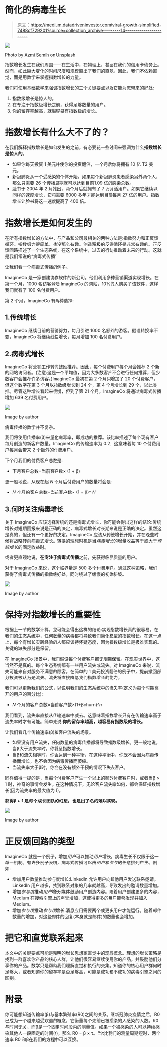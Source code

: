 # 简化的病毒生长

> 原文：<https://medium.datadriveninvestor.com/viral-growth-simplified-7488cf729201?source=collection_archive---------14----------------------->

![](img/3bd1fd797471becabd21a43bd982d2e0.png)

Photo by [Azmi Semih](https://unsplash.com/@azsemok) on [Unsplash](https://unsplash.com/)

指数增长发生在我们周围——在生活中，在物理上，甚至在我们的信用卡债务上。然而，如此巨大变化的时间尺度和规模超出了我们的直觉。因此，我们不依赖直觉，而是用数学来掌握指数增长的力量。

我们将使用基础数学来强调指数增长的三个关键要点以及它能为您带来的好处:

1.  指数级增长是惊人的。
2.  在专注于指数级增长之前，获得足够数量的用户。
3.  你的留存率越高，就越容易有指数级的增长。

# 指数增长有什么大不了的？

在我们解释指数增长是如何发生的之前，有必要花一些时间来强调为什么**指数增长是惊人的**。

*   如果你每天投资 1 美元并使你的投资翻倍，一个月后你将拥有 10 亿 T2 美元。
*   新冠肺炎从一个受感染的个体开始。如果每个新冠肺炎患者感染另外两个人，那么只需要 26 个传播周期就可以达到目前[1.09 亿](https://coronavirus.jhu.edu/map.html)的感染总数。
*   脸书于 2004 年 2 月推出，两个月后就拥有了 7 万月活用户。如果它继续以同样的速度增长，它将需要 6000 多年才能达到目前每月 27 亿的用户。指数增长让脸书将这一速度提高了 400 倍。

# 指数增长是如何发生的

在所有指数增长的方法中，与产品和公司最相关的两种方法是:指数努力和正反馈循环。指数努力很简单，也没那么有趣。创造积极的反馈循环是非常有趣的。正反馈回路描述了一个生态系统，在这个系统中，过去的行动推动着未来的行动。这就是我们常说的“病毒式传播”

让我们看一个病毒式传播的例子。

ImagineCo 是一家创建协作软件的新公司。他们利用多种营销渠道实现增长。在第一个月，1000 名访客登陆 ImagineCo 的网站，10%的人购买了该软件，这样我们就有了 100 名付费用户。

第 2 个月，ImagineCo 有两种选择:

## 1.传统增长

ImagineCo 继续目前的营销努力，每月引进 1000 名额外的游客。假设转换率不变，ImagineCo 将继续线性增长，每月增加 100 名付费用户。

## 2.病毒式增长

ImagineCo 将营销工作转向鼓励推荐。因此，每个付费用户每个月会推荐 2 个新的网站访问者。(注意:这是一个平均值，因为大多数客户不会进行任何推荐，但少数客户会推荐许多访客。)ImagineCo 最初在第 2 个月只增加了 20 个付费客户，但这个数字在第 3 个月以指数级增长到 24 个，第 4 个月增长到 29 个，以此类推。尽管这种增长看起来很慢，但到了第 21 个月，ImagineCo 将通过病毒式传播增加 639 名付费用户。

![](img/a807b2663496d4af447d4ac15e0789d1.png)

Image by author

病毒传播的数学并不复杂。

我们将使用传播率(β)来量化病毒率，即成功的推荐。该比率描述了每个现有客户每月创造的新客户数量。ImagineCo 的传输速率为 0.2，这意味着每 10 个付费用户每月会带来 2 个额外的付费用户。

下个月我们的付费客户总数是:

*   下月客户总数=当前客户数× (1 + β)

更一般地说，从现在起 *N* 个月后付费用户的数量将会是:

*   *N* 个月的客户总数=当前客户数× (1 + β)^ *N*

## 3.何时关注病毒增长

关于 ImagineCo 应该选择传统的还是病毒式增长，你可能会得出这样的结论:传统增长对短期回报来说是正确的决定，病毒式增长对长期来说是正确的决定。虽然这是真的，但还有一个更好的决定。ImagineCo 应该从传统增长开始，并在晚些时候将战略转向病毒式增长。转换的理想时机是当*病毒增长*的增量收益等于或大于*传统增长*的固定收益时。

或者更直观地说，**在专注于病毒式传播**之前，先获得临界质量的用户。

对于 ImagineCo 来说，这个临界量是 500 多个付费用户。通过这种策略，我们获得了病毒式传播的指数级好处，同时绕过了缓慢的初始斜坡。

![](img/f9e484361dc907a75dcf638b65e9ec9c.png)

Image by author

# 保持对指数增长的重要性

根据上一节的数学计算，您可能会得出这样的结论:实现指数增长真的很容易。在我们的生态系统中，任何数量的病毒都将导致我们简化模型的指数增长。在这一点上，每个有增长实践经验的人都应该持怀疑态度，因为指数级增长是极难实现的。关键的缺失部分是保留。

在 ImagineCo 场景中，我们假设每个付费客户都无限期保留。在现实世界中，这当然不是真的。每个生态系统都有一些用户流失或流失。对 ImagineCo 来说，流失可能来自对服务不满意的顾客。在简单的 1 美元投资翻倍的例子中，提前撤回部分投资被认为是流失。流失将直接降低我们指数增长的能力。

我们可以更新我们的公式，以说明我们的生态系统中的流失率(定义为每个时期离开的用户的百分比):

*   *N* 个月的客户总数=当前客户数×(1+βchurn)^*n*

我们看到，流失率直接从传输速率中减去。这意味着指数增长只有在传输速率高于流失率时才有可能。简单来说:**你的留存率越高，越容易有指数级的增长。**

让我们看几个传输速率(β)和客户流失的场景。

*   如果没有用户流失，任何数量的病毒传播都将导致指数级增长。更一般地说，当β大于流失率时，你将呈指数增长。
*   当β和流失相等时，你会达到一种平衡，在这种平衡中，你既不会因为病毒传播而增长，也不会因为病毒传播而萎缩。
*   当流失率大于β时，你会在没有额外干预的情况下失去客户。

同样值得一提的是，当每个付费客户产生一个以上的额外付费客户时，或者当β > 1 时，神奇的事情会发生。在这种情况下，无论客户流失率如何，都会保证指数增长(因为流失率的最大值为 1)。

**获得β > 1 是每个成长团队的幻想，也是出了名的难以实现。**

![](img/20894fda5384137c144a2ad677ac143c.png)

Image by author

# 正反馈回路的类型

ImagineCo 就是一个例子，增加*用户*可以推动*用户*增长。病毒生长不仅限于这一单一机制。有许多例子表明，病毒式传播可以由*用户*和*参与*的任意排列产生。例如:

*   增加用户数量推动参与度增长:LinkedIn 允许用户向其他用户发送联系邀请。LinkedIn 用户越多，找到联系对象的几率就越高，导致发出的邀请数量增加。
*   增加*参与度*推动*用户*增长:媒体鼓励用户创造内容。随着用户创建更多的内容，Medium 在搜索引擎上的声誉增加，这使得更多的用户能够发现并加入 Medium。
*   增加*参与度*推动*参与度*增长:消息应用需要两个或更多用户才能运行。随着邮件数量的增加，对这些邮件的回复(本身就是邮件)的数量也会增加。

# 把它和直觉联系起来

本文中的关键要点可能是精明的增长思想家直觉中的现有概念。理想的增长策略是找到一群喜欢你产品的核心人群，让他们很容易继续使用你的产品，并鼓励他们分享你的产品。数学只是帮助我们理解直觉和执行的交集。知道你的核心用户群何时足够大，或者知道你的留存率是否足够高，可能是成功和不成功的病毒引擎之间的区别。

# 附录

你可能想知道传输率(β)与基本繁殖率(R0)之间的关系。继新冠肺炎疫情之后，R0 已成为一个越来越受欢迎的概念，它衡量每个先前已被感染的人感染的人数。R0 与时间无关，而β是一个固定时间段内的测量值。如果一个被感染的人可以持续感染其他人一段固定的时间(τ)，那么 R0 = β × τ。当τ比我们的测量周期短时，两个速率 R0 和β在我们的方程中可以互换。